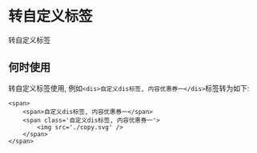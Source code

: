 # 转自定义标签

转自定义标签

## 何时使用

转自定义标签使用, 例如`<dis>自定义dis标签, 内容优惠券一</dis>`标签转为如下:

```
<span>
    <span>自定义dis标签, 内容优惠券一</span>
    <span class='自定义dis标签, 内容优惠券一'>
        <img src='./copy.svg' />
    </span>
</span>
```

